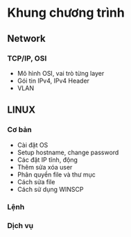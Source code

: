 # Khung chương trình 
## Network
### TCP/IP, OSI
- Mô hình OSI, vai trò từng layer
- Gói tin IPv4, IPv4 Header
- VLAN


## LINUX 
### Cơ bản
- Cài đặt OS
- Setup hostname, change password
- Các đặt IP tĩnh, động
- Thêm sửa xóa user
- Phân quyền file và thư mục
- Cách sửa file
- Cách sử dụng WINSCP

### Lệnh

### Dịch vụ